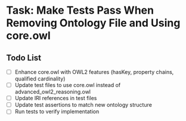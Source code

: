 # Task: Make Tests Pass When Removing Ontology File and Using core.owl

## Todo List

- [ ] Enhance core.owl with OWL2 features (hasKey, property chains, qualified cardinality)
- [ ] Update test files to use core.owl instead of advanced_owl2_reasoning.owl
- [ ] Update IRI references in test files
- [ ] Update test assertions to match new ontology structure
- [ ] Run tests to verify implementation
